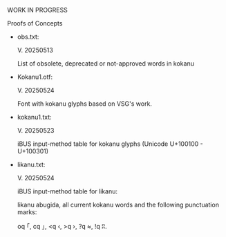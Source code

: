 WORK IN PROGRESS

Proofs of Concepts

- obs.txt:
  
  V. 20250513

  List of obsolete, deprecated or not-approved words in kokanu

- Kokanu1.otf:

  V. 20250524

  Font with kokanu glyphs based on VSG's work. 

- kokanu1.txt:

  V. 20250523

  iBUS input-method table for kokanu glyphs (Unicode U+100100 - U+100301)
  
- likanu.txt:

  V. 20250524

  iBUS input-method table for likanu:

  likanu abugida, all current kokanu words
  and the following punctuation marks:

  oq	｢, cq	｣, <q	‹, >q	›, ?q	≈, !q	ʭ.

